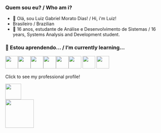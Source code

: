
### Quem sou eu? / Who am i?
- 👋 Olá, sou Luiz Gabriel Morato Dias! / Hi, i'm Luiz!
- Brasileiro / Brazilian
- 👀 16 anos, estudante de Análise e Desenvolvimento de Sistemas / 16 years, Systems Analysis and Development student.
### 🌱 Estou aprendendo... / I’m currently learning...
<img src="https://cdn.jsdelivr.net/gh/devicons/devicon/icons/csharp/csharp-original.svg" width="40" height="40"/><img src="https://cdn.jsdelivr.net/gh/devicons/devicon/icons/html5/html5-original-wordmark.svg" width="40" height="40"/><img src="https://cdn.jsdelivr.net/gh/devicons/devicon/icons/css3/css3-original-wordmark.svg" width="40" height="40"/><img src="https://cdn.jsdelivr.net/gh/devicons/devicon/icons/javascript/javascript-original.svg" width="40" height="40"/><img src="https://cdn.jsdelivr.net/gh/devicons/devicon/icons/python/python-original-wordmark.svg" width="40" height="40" /><img src="https://cdn.jsdelivr.net/gh/devicons/devicon/icons/arduino/arduino-original-wordmark.svg" width="40" height="40"/> 
<img src="https://cdn.jsdelivr.net/gh/devicons/devicon/icons/dotnetcore/dotnetcore-original.svg" width="40" height="40"/>
<img src="https://cdn-icons-png.flaticon.com/512/882/882730.png" width="40" height="40"/>

Click to see my professional profile!

<a href="https://www.linkedin.com/in/luiz-gabriel-morato-dias-a412ab24a/"><img src="https://cdn.jsdelivr.net/gh/devicons/devicon/icons/linkedin/linkedin-original-wordmark.svg" style="width:50px;height:50px;"></a>       
<img src ="https://user-images.githubusercontent.com/109006053/188961173-65f2ff81-7466-4a04-8d39-c29a0a0aa773.png" width="90" height="90"/>

         
          
          
        
